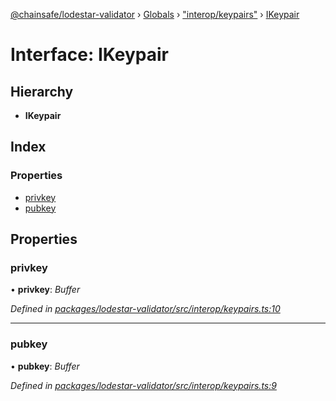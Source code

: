 [@chainsafe/lodestar-validator](../README.md) › [Globals](../globals.md) › ["interop/keypairs"](../modules/_interop_keypairs_.md) › [IKeypair](_interop_keypairs_.ikeypair.md)

# Interface: IKeypair

## Hierarchy

* **IKeypair**

## Index

### Properties

* [privkey](_interop_keypairs_.ikeypair.md#privkey)
* [pubkey](_interop_keypairs_.ikeypair.md#pubkey)

## Properties

###  privkey

• **privkey**: *Buffer*

*Defined in [packages/lodestar-validator/src/interop/keypairs.ts:10](https://github.com/ChainSafe/lodestar/blob/da7050e4c/packages/lodestar-validator/src/interop/keypairs.ts#L10)*

___

###  pubkey

• **pubkey**: *Buffer*

*Defined in [packages/lodestar-validator/src/interop/keypairs.ts:9](https://github.com/ChainSafe/lodestar/blob/da7050e4c/packages/lodestar-validator/src/interop/keypairs.ts#L9)*
